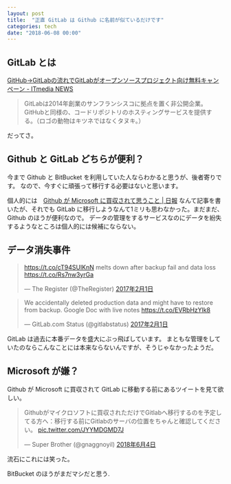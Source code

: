 ```yaml
---
layout: post
title:  "正直 GitLab は Github に名前が似ているだけです"
categories: tech
date: "2018-06-08 00:00"
---
```


## GitLab とは

[GitHub→GitLabの流れでGitLabがオープンソースプロジェクト向け無料キャンペーン \- ITmedia NEWS](http://www.itmedia.co.jp/news/articles/1806/06/news060.html)

> GitLabは2014年創業のサンフランシスコに拠点を置く非公開企業。GitHubと同様の、コードリポジトリのホスティングサービスを提供する。（ロゴの動物はキツネではなくタヌキ。）

だってさ。

## Github と GitLab どちらが便利？

今まで Github と BitBucket を利用していた人ならわかると思うが、後者寄りです。
なので、今すぐに頑張って移行する必要はないと思います。

個人的には　[Github が Microsoft に買収されて思うこと \| 日報](https://makietan.github.io/tech/2018/06/06/report.html) なんて記事を書いたが、それでも GitLab に移行しようなんて1ミリも思わなかった。まだまだ、Github のほうが便利なので。
データの管理をするサービスなのにデータを紛失するようなところは個人的には候補にならない。

## データ消失事件

<blockquote class="twitter-tweet" data-lang="ja"><p lang="en" dir="ltr"><a href="https://t.co/cT94SUlKnN">https://t.co/cT94SUlKnN</a> melts down after backup fail and data loss <a href="https://t.co/Rs7nw3yrGa">https://t.co/Rs7nw3yrGa</a></p>&mdash; The Register (@TheRegister) <a href="https://twitter.com/TheRegister/status/826612139691479040?ref_src=twsrc%5Etfw">2017年2月1日</a></blockquote>
<script async src="https://platform.twitter.com/widgets.js" charset="utf-8"></script>

<blockquote class="twitter-tweet" data-lang="ja"><p lang="en" dir="ltr">We accidentally deleted production data and might have to restore from backup. Google Doc with live notes <a href="https://t.co/EVRbHzYlk8">https://t.co/EVRbHzYlk8</a></p>&mdash; GitLab.com Status (@gitlabstatus) <a href="https://twitter.com/gitlabstatus/status/826591961444384768?ref_src=twsrc%5Etfw">2017年2月1日</a></blockquote>
<script async src="https://platform.twitter.com/widgets.js" charset="utf-8"></script>

GitLab は過去に本番データを盛大にぶっ飛ばしています。
まともな管理をしていたのならこんなことには本来ならないんですが、そうじゃなかったようだ。

## Microsoft が嫌？

Github が Microsoft に買収されて GitLab に移動する前にあるツイートを見て欲しい。

<blockquote class="twitter-tweet" data-lang="ja"><p lang="ja" dir="ltr">Githubがマイクロソフトに買収されただけでGitlabへ移行するのを予定してる方へ：移行する前にGitlabのサーバの位置をちゃんと確認してください。 <a href="https://t.co/JYYMDGMD7J">pic.twitter.com/JYYMDGMD7J</a></p>&mdash; Super Brother (@gnaggnoyil) <a href="https://twitter.com/gnaggnoyil/status/1003656811172413440?ref_src=twsrc%5Etfw">2018年6月4日</a></blockquote>
<script async src="https://platform.twitter.com/widgets.js" charset="utf-8"></script>

流石にこれには笑った。

BitBucket のほうがまだマシだと思う.
